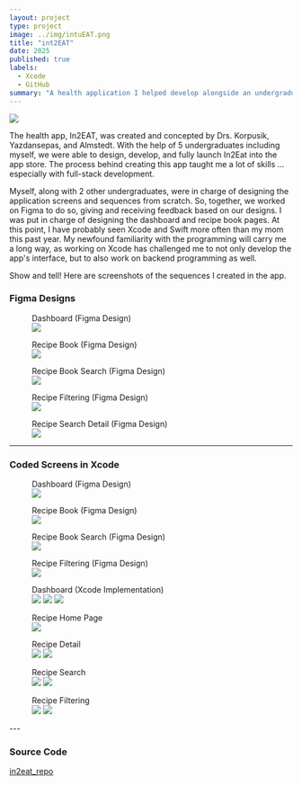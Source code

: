 ```yaml
---
layout: project
type: project
image: ../img/intuEAT.png
title: "int2EAT"
date: 2025
published: true
labels:
  - Xcode
  - GitHub
summary: "A health application I helped develop alongside an undergraduate team of 5 and 3 professors."
---
```


<img class="img-fluid" src="../img/intuEAT.png">

The health app, In2EAT, was created and concepted by Drs. Korpusik, Yazdansepas, and Almstedt. With the help of 5 undergraduates including myself, we were able to design, develop, and fully launch In2Eat into the app store. The process behind creating this app taught me a lot of skills ... especially with full-stack development. 

Myself, along with 2 other undergraduates, were in charge of designing the application screens and sequences from scratch. So, together, we worked on Figma to do so, giving and receiving feedback based on our designs. I was put in charge of designing the dashboard and recipe book pages. At this point, I have probably seen Xcode and Swift more often than my mom this past year. My newfound familiarity with the programming will carry me a long way, as working on Xcode has challenged me to not only develop the app's interface, but to also work on backend programming as well.

Show and tell! Here are screenshots of the sequences I created in the app. 

### **Figma Designs**

<figure class="text-center">
  <figcaption>Dashboard (Figma Design)</figcaption>
  <img class="img-fluid w-50" src="../img/In2Eat_Figma/in2Eat_Figma/DASHBOARD.png">
</figure>

<figure class="text-center">
  <figcaption>Recipe Book (Figma Design)</figcaption>
  <img class="img-fluid w-50" src="../img/In2Eat_Figma/in2Eat_Figma/RECIPEBOOKF.png">
</figure>

<figure class="text-center">
  <figcaption>Recipe Book Search (Figma Design)</figcaption>
  <img class="img-fluid w-50" src="../img/In2Eat_Figma/in2Eat_Figma/RECIPEBOOKFAV_SEARCH.png">
</figure>

<figure class="text-center">
  <figcaption>Recipe Filtering (Figma Design)</figcaption>
  <img class="img-fluid w-50" src="../img/In2Eat_Figma/in2Eat_Figma/RECIPEFILTER.png">
</figure>

<figure class="text-center">
  <figcaption>Recipe Search Detail (Figma Design)</figcaption>
  <img class="img-fluid w-50" src="../img/In2Eat_Figma/in2Eat_Figma/RECIPESEARCH_DETAIL.png">
</figure>

---

### **Coded Screens in Xcode**

<figure class="text-center">
  <figcaption>Dashboard (Figma Design)</figcaption>
  <img class="img-fluid small-img" src="../img/In2Eat_Figma/in2Eat_Figma/DASHBOARD.png">
</figure>

<figure class="text-center">
  <figcaption>Recipe Book (Figma Design)</figcaption>
  <img class="img-fluid small-img" src="../img/In2Eat_Figma/in2Eat_Figma/RECIPEBOOKF.png">
</figure>

<figure class="text-center">
  <figcaption>Recipe Book Search (Figma Design)</figcaption>
  <img class="img-fluid small-img" src="../img/In2Eat_Figma/in2Eat_Figma/RECIPEBOOKFAV_SEARCH.png">
</figure>

<figure class="text-center">
  <figcaption>Recipe Filtering (Figma Design)</figcaption>
  <img class="img-fluid small-img" src="../img/In2Eat_Figma/in2Eat_Figma/RECIPEFILTER.png">
</figure>

<figure class="text-center">
  <figcaption>Dashboard (Xcode Implementation)</figcaption>
  <img class="img-fluid small-img" src="../img/in2Eat_App/DASHBOARD_TOP.png">
  <img class="img-fluid small-img" src="../img/in2Eat_App/DASHBOARD_BOTTOM.png">
  <img class="img-fluid small-img" src="../img/in2Eat_App/DASHBOARDPIECHART.png">
</figure>

<figure class="text-center">
  <figcaption>Recipe Home Page</figcaption>
  <img class="img-fluid small-img" src="../img/in2Eat_App/RECIPEBOOKHOME.png">
</figure>

<figure class="text-center">
  <figcaption>Recipe Detail</figcaption>
  <img class="img-fluid small-img" src="../img/in2Eat_App/RECIPEDETAIL_TOP.png">
  <img class="img-fluid small-img" src="../img/in2Eat_App/RECIPEDETAIL_BOTTOM.png">
</figure>

<figure class="text-center">
  <figcaption>Recipe Search</figcaption>
  <img class="img-fluid small-img" src="../img/in2Eat_App/RECIPESEARCH.png">
  <img class="img-fluid small-img" src="../img/in2Eat_App/SEARCHCURRY.png">
</figure>

<figure class="text-center">
  <figcaption>Recipe Filtering</figcaption>
  <img class="img-fluid small-img" src="../img/in2Eat_App/FILTEREXPANDED.png">
  <img class="img-fluid small-img" src="../img/in2Eat_App/FILTERVIEW.png">
</figure>
---

### **Source Code**
<a href="https://github.com/cat-mb/intuEAT"><i class="large github icon "></i>in2eat_repo</a>
